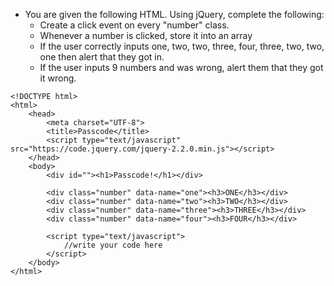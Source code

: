 * You are given the following HTML. Using jQuery, complete the following:
	* Create a click event on every "number" class.
	* Whenever a number is clicked, store it into an array
	* If the user correctly inputs one, two, two, three, four, three, two, two, one then alert that they got in.
	* If the user inputs 9 numbers and was wrong, alert them that they got it wrong.

```
<!DOCTYPE html>
<html>
	<head>
		<meta charset="UTF-8">
		<title>Passcode</title>
		<script type="text/javascript" src="https://code.jquery.com/jquery-2.2.0.min.js"></script>
	</head>
	<body>
		<div id=""><h1>Passcode!</h1></div>

		<div class="number" data-name="one"><h3>ONE</h3></div>
		<div class="number" data-name="two"><h3>TWO</h3></div>
		<div class="number" data-name="three"><h3>THREE</h3></div>
		<div class="number" data-name="four"><h3>FOUR</h3></div>

	    <script type="text/javascript">
			//write your code here
	    </script>
	</body>
</html>
```
